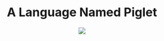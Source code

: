 <h1 align="center">A Language Named Piglet</h1>

<p align="center">
  <img src="https://i.ibb.co/ncWk2qW/piggy-bank-200.png">
</p>
